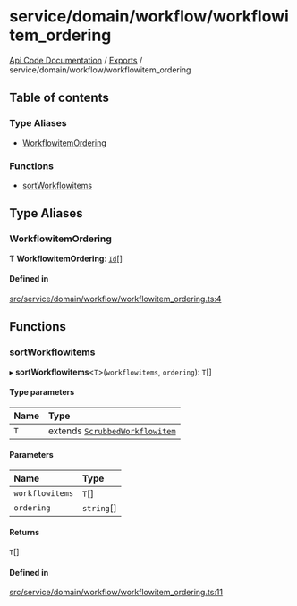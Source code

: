 # service/domain/workflow/workflowitem\_ordering
[Api Code Documentation](../README.md) / [Exports](../modules.md) / service/domain/workflow/workflowitem\_ordering

## Table of contents

### Type Aliases

- [WorkflowitemOrdering](service_domain_workflow_workflowitem_ordering.md#workflowitemordering)

### Functions

- [sortWorkflowitems](service_domain_workflow_workflowitem_ordering.md#sortworkflowitems)

## Type Aliases

### WorkflowitemOrdering

Ƭ **WorkflowitemOrdering**: [`Id`](service_domain_workflow_workflowitem.md#id)[]

#### Defined in

[src/service/domain/workflow/workflowitem_ordering.ts:4](https://github.com/openkfw/TruBudget/blob/92640998/api/src/service/domain/workflow/workflowitem_ordering.ts#L4)

## Functions

### sortWorkflowitems

▸ **sortWorkflowitems**\<`T`\>(`workflowitems`, `ordering`): `T`[]

#### Type parameters

| Name | Type |
| :------ | :------ |
| `T` | extends [`ScrubbedWorkflowitem`](service_domain_workflow_workflowitem.md#scrubbedworkflowitem) |

#### Parameters

| Name | Type |
| :------ | :------ |
| `workflowitems` | `T`[] |
| `ordering` | `string`[] |

#### Returns

`T`[]

#### Defined in

[src/service/domain/workflow/workflowitem_ordering.ts:11](https://github.com/openkfw/TruBudget/blob/92640998/api/src/service/domain/workflow/workflowitem_ordering.ts#L11)

